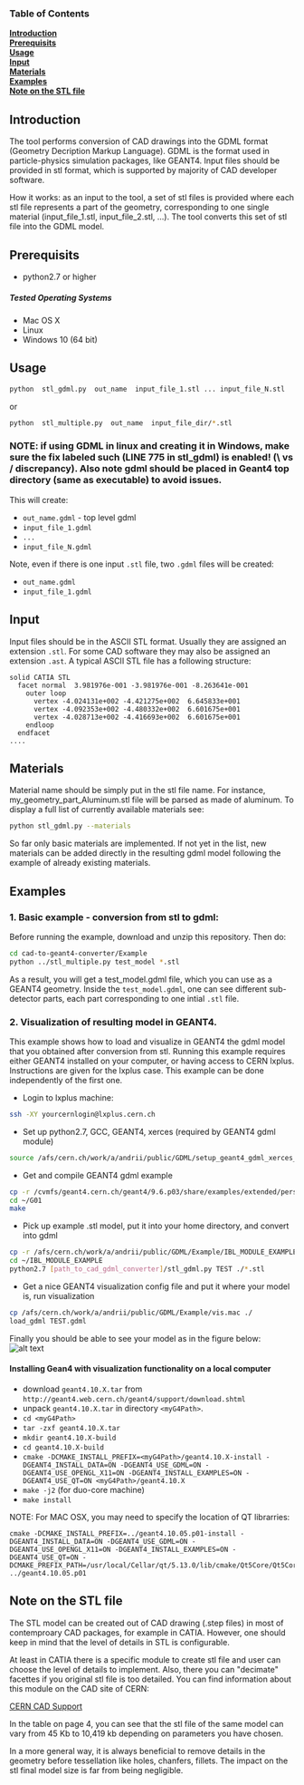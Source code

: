 ### Table of Contents
**[Introduction](#introduction)**  
**[Prerequisits](#prerequisits)**  
**[Usage](#usage)**  
**[Input](#input)**  
**[Materials](#materials)**  
**[Examples](#examples)**  
**[Note on the STL file](#note-on-the-stl-file)**  


## Introduction

The tool performs conversion of CAD drawings into the GDML format (Geometry Decription Markup Language). GDML is the format used in particle-physics simulation packages, like GEANT4. Input files should be provided in stl format, which is supported by majority of CAD developer software. 

How it works: as an input to the tool, a set of stl files is provided where each stl file represents a part of the geometry, corresponding to one single material (input_file_1.stl, input_file_2.stl, ...). The tool converts this set of stl file into the GDML model.
  


## Prerequisits
 - python2.7 or higher 

##### Tested Operating Systems
 - Mac OS X
 - Linux
 - Windows 10 (64 bit)

## Usage
```bash
python  stl_gdml.py  out_name  input_file_1.stl ... input_file_N.stl
```
or
```bash
python  stl_multiple.py  out_name  input_file_dir/*.stl
```
### NOTE: if using GDML in linux and creating it in Windows, make sure the fix labeled such (LINE 775 in stl_gdml) is enabled! (\ vs / discrepancy). Also note gdml should be placed in Geant4 top directory (same as executable) to avoid issues.

This will create:
  - ```out_name.gdml```       - top level gdml
  - ```input_file_1.gdml```   
  - ```...```  
  - ```input_file_N.gdml```
    
Note, even if there is one input ```.stl``` file, two ```.gdml``` files will be created:
  - ```out_name.gdml``` 
  - ```input_file_1.gdml```  
  
## Input 
Input files should be in the ASCII STL format. Usually they are assigned an extension ```.stl```. For some CAD software they may also be assigned an extension ```.ast```. A typical ASCII STL file has a following structure:

```
solid CATIA STL
  facet normal  3.981976e-001 -3.981976e-001 -8.263641e-001
    outer loop
      vertex -4.024131e+002 -4.421275e+002  6.645833e+001
      vertex -4.092353e+002 -4.480332e+002  6.601675e+001
      vertex -4.028713e+002 -4.416693e+002  6.601675e+001
    endloop
  endfacet
....

```
  
## Materials

Material name should be simply put in the stl file name. For instance, my_geometry_part_Aluminum.stl file will be parsed as made of aluminum. To display a full list of currently available materials see:
```bash
python stl_gdml.py --materials 
```
So far only basic materials are implemented. If not yet in the list, new materials can be added directly in the resulting gdml model following the example of already existing materials.


## Examples

### 1. Basic example - conversion from stl to gdml: 
Before running the example, download and unzip this repository. Then do:
```bash
cd cad-to-geant4-converter/Example
python ../stl_multiple.py test_model *.stl 
```

As a result, you will get a test_model.gdml file, which you can use as a GEANT4 geometry. Inside the ```test_model.gdml```, one can see different sub-detector parts, each part corresponding to one intial ```.stl``` file.

### 2. Visualization of resulting model in GEANT4. 

This example shows how to load and visualize in GEANT4 the gdml model that you obtained after conversion from stl. Running this example requires either GEANT4 installed on your computer, or having access to CERN lxplus. Instructions are given for the lxplus case. This example can be done independently of the first one.

 - Login to lxplus machine:
 ```bash
 ssh -XY yourcernlogin@lxplus.cern.ch
 ```
 
 - Set up python2.7, GCC, GEANT4, xerces (required by GEANT4 gdml module) 
 ```bash
 source /afs/cern.ch/work/a/andrii/public/GDML/setup_geant4_gdml_xerces_cvmfs.sh
 ```
 
 - Get and compile GEANT4 gdml example
 ```bash
 cp -r /cvmfs/geant4.cern.ch/geant4/9.6.p03/share/examples/extended/persistency/gdml/G01 ~/
 cd ~/G01
 make
 ```
 
 - Pick up example .stl model, put it into your home directory, and convert into gdml
 ```bash
 cp -r /afs/cern.ch/work/a/andrii/public/GDML/Example/IBL_MODULE_EXAMPLE ~/
 cd ~/IBL_MODULE_EXAMPLE
 python2.7 [path_to_cad_gdml_converter]/stl_gdml.py TEST ./*.stl
 ```
 
 - Get a nice GEANT4 visualization config file and put it where your model is, run visualization
 ```bash
 cp /afs/cern.ch/work/a/andrii/public/GDML/Example/vis.mac ./
 load_gdml TEST.gdml 
 ```
Finally you should be able to see your model as in the figure below:
![alt text](https://github.com/tihonav/cad-to-geant4-converter/blob/master/Data/VisualizationExample.png "Logo Title Text 1")

#### Installing Gean4 with visualization functionality on a local computer
  - download ```geant4.10.X.tar``` from ```http://geant4.web.cern.ch/geant4/support/download.shtml```
  - unpack ```geant4.10.X.tar``` in directory ```<myG4Path>```.
  - ```cd <myG4Path>```
  - ```tar -zxf geant4.10.X.tar```
  - ```mkdir geant4.10.X-build```
  - ```cd geant4.10.X-build```
  - ```cmake -DCMAKE_INSTALL_PREFIX=<myG4Path>/geant4.10.X-install -DGEANT4_INSTALL_DATA=ON -DGEANT4_USE_GDML=ON -DGEANT4_USE_OPENGL_X11=ON -DGEANT4_INSTALL_EXAMPLES=ON -DGEANT4_USE_QT=ON <myG4Path>/geant4.10.X ```
  - ```make -j2``` (for duo-core machine)
  - ```make install```

NOTE: For MAC OSX, you may need to specify the location of QT librarries:
```
cmake -DCMAKE_INSTALL_PREFIX=../geant4.10.05.p01-install -DGEANT4_INSTALL_DATA=ON -DGEANT4_USE_GDML=ON -DGEANT4_USE_OPENGL_X11=ON -DGEANT4_INSTALL_EXAMPLES=ON -DGEANT4_USE_QT=ON -DCMAKE_PREFIX_PATH=/usr/local/Cellar/qt/5.13.0/lib/cmake/Qt5Core/Qt5CoreConfig.cmake    ../geant4.10.05.p01 
```

## Note on the STL file

The STL model can be created out of CAD drawing (.step files) in most of contemproary CAD packages, for example in CATIA. However, one should keep in mind that the level of details in STL is configurable.

At least in CATIA there is a specific module to create stl file and user can choose the level of details to implement. Also, there you can "decimate" facettes if you original stl file is too detailed. You can find information about this module on the CAD site of CERN:

[CERN CAD Support](https://edms.cern.ch/ui/file/1519241/Last_released/1519241.pdf) 


In the table on page 4, you can see that the stl file of the same model can vary from 45 Kb to 10,419 kb depending on parameters you have chosen.
 
In a more general way, it is always beneficial to remove details in the geometry before tessellation like holes, chanfers, fillets. The impact on the stl final model size is far from being negligible.
